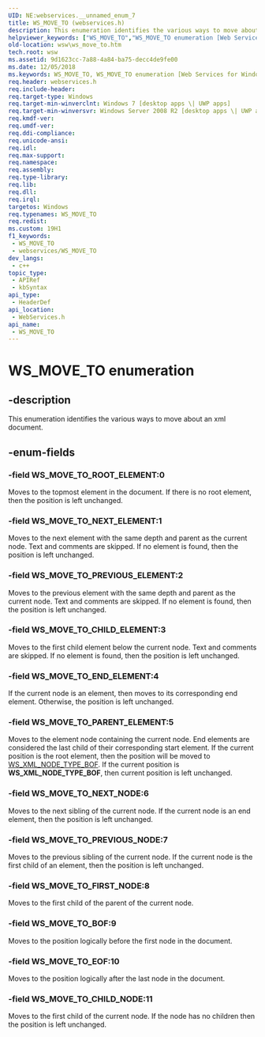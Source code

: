 ```yaml
---
UID: NE:webservices.__unnamed_enum_7
title: WS_MOVE_TO (webservices.h)
description: This enumeration identifies the various ways to move about an xml document.
helpviewer_keywords: ["WS_MOVE_TO","WS_MOVE_TO enumeration [Web Services for Windows]","WS_MOVE_TO_BOF","WS_MOVE_TO_CHILD_ELEMENT","WS_MOVE_TO_CHILD_NODE","WS_MOVE_TO_END_ELEMENT","WS_MOVE_TO_EOF","WS_MOVE_TO_FIRST_NODE","WS_MOVE_TO_NEXT_ELEMENT","WS_MOVE_TO_NEXT_NODE","WS_MOVE_TO_PARENT_ELEMENT","WS_MOVE_TO_PREVIOUS_ELEMENT","WS_MOVE_TO_PREVIOUS_NODE","WS_MOVE_TO_ROOT_ELEMENT","webservices/WS_MOVE_TO","webservices/WS_MOVE_TO_BOF","webservices/WS_MOVE_TO_CHILD_ELEMENT","webservices/WS_MOVE_TO_CHILD_NODE","webservices/WS_MOVE_TO_END_ELEMENT","webservices/WS_MOVE_TO_EOF","webservices/WS_MOVE_TO_FIRST_NODE","webservices/WS_MOVE_TO_NEXT_ELEMENT","webservices/WS_MOVE_TO_NEXT_NODE","webservices/WS_MOVE_TO_PARENT_ELEMENT","webservices/WS_MOVE_TO_PREVIOUS_ELEMENT","webservices/WS_MOVE_TO_PREVIOUS_NODE","webservices/WS_MOVE_TO_ROOT_ELEMENT","wsw.ws_move_to"]
old-location: wsw\ws_move_to.htm
tech.root: wsw
ms.assetid: 9d1623cc-7a88-4a84-ba75-decc4de9fe00
ms.date: 12/05/2018
ms.keywords: WS_MOVE_TO, WS_MOVE_TO enumeration [Web Services for Windows], WS_MOVE_TO_BOF, WS_MOVE_TO_CHILD_ELEMENT, WS_MOVE_TO_CHILD_NODE, WS_MOVE_TO_END_ELEMENT, WS_MOVE_TO_EOF, WS_MOVE_TO_FIRST_NODE, WS_MOVE_TO_NEXT_ELEMENT, WS_MOVE_TO_NEXT_NODE, WS_MOVE_TO_PARENT_ELEMENT, WS_MOVE_TO_PREVIOUS_ELEMENT, WS_MOVE_TO_PREVIOUS_NODE, WS_MOVE_TO_ROOT_ELEMENT, webservices/WS_MOVE_TO, webservices/WS_MOVE_TO_BOF, webservices/WS_MOVE_TO_CHILD_ELEMENT, webservices/WS_MOVE_TO_CHILD_NODE, webservices/WS_MOVE_TO_END_ELEMENT, webservices/WS_MOVE_TO_EOF, webservices/WS_MOVE_TO_FIRST_NODE, webservices/WS_MOVE_TO_NEXT_ELEMENT, webservices/WS_MOVE_TO_NEXT_NODE, webservices/WS_MOVE_TO_PARENT_ELEMENT, webservices/WS_MOVE_TO_PREVIOUS_ELEMENT, webservices/WS_MOVE_TO_PREVIOUS_NODE, webservices/WS_MOVE_TO_ROOT_ELEMENT, wsw.ws_move_to
req.header: webservices.h
req.include-header: 
req.target-type: Windows
req.target-min-winverclnt: Windows 7 [desktop apps \| UWP apps]
req.target-min-winversvr: Windows Server 2008 R2 [desktop apps \| UWP apps]
req.kmdf-ver: 
req.umdf-ver: 
req.ddi-compliance: 
req.unicode-ansi: 
req.idl: 
req.max-support: 
req.namespace: 
req.assembly: 
req.type-library: 
req.lib: 
req.dll: 
req.irql: 
targetos: Windows
req.typenames: WS_MOVE_TO
req.redist: 
ms.custom: 19H1
f1_keywords:
 - WS_MOVE_TO
 - webservices/WS_MOVE_TO
dev_langs:
 - c++
topic_type:
 - APIRef
 - kbSyntax
api_type:
 - HeaderDef
api_location:
 - WebServices.h
api_name:
 - WS_MOVE_TO
---
```


# WS_MOVE_TO enumeration


## -description

This enumeration identifies the various ways to move about an xml document.

## -enum-fields

### -field WS_MOVE_TO_ROOT_ELEMENT:0

Moves to the topmost element in the document.  If there is no root element, then the position is left unchanged.

### -field WS_MOVE_TO_NEXT_ELEMENT:1

Moves to the next element with the same depth and parent as the current node.  Text and comments are skipped.  If no element
          is found, then the position is left unchanged.

### -field WS_MOVE_TO_PREVIOUS_ELEMENT:2

Moves to the previous element with the same depth and parent as the current node.  Text and comments are skipped.  If no element
          is found, then the position is left unchanged.

### -field WS_MOVE_TO_CHILD_ELEMENT:3

Moves to the first child element below the current node.  Text and comments are skipped.  If no element is found, then the
          position is left unchanged.

### -field WS_MOVE_TO_END_ELEMENT:4

If the current node is an element, then moves to its corresponding end element.  Otherwise, the position is left
          unchanged.

### -field WS_MOVE_TO_PARENT_ELEMENT:5

Moves to the element node containing the current node.  End elements are considered the last child of their
          corresponding start element.  If the current position is the root element, then the position will be moved
          to <a href="/windows/desktop/api/webservices/ne-webservices-ws_xml_node_type">WS_XML_NODE_TYPE_BOF</a>.  If the current position is <b>WS_XML_NODE_TYPE_BOF</b>, then
          current position is left unchanged.

### -field WS_MOVE_TO_NEXT_NODE:6

Moves to the next sibling of the current node.  If the current node is an end element, then the position is left unchanged.

### -field WS_MOVE_TO_PREVIOUS_NODE:7

Moves to the previous sibling of the current node.  If the current node is the first child of an element, then the position
          is left unchanged.

### -field WS_MOVE_TO_FIRST_NODE:8

Moves to the first child of the parent of the current node.

### -field WS_MOVE_TO_BOF:9

Moves to the position logically before the first node in the document.

### -field WS_MOVE_TO_EOF:10

Moves to the position logically after the last node in the document.

### -field WS_MOVE_TO_CHILD_NODE:11

Moves to the first child of the current node.  If the node has no children then the position is left unchanged.
